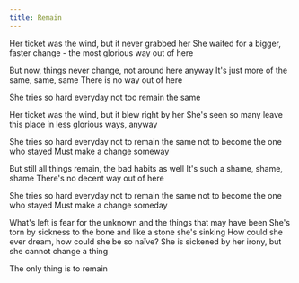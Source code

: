 ```yaml
---
title: Remain
---
```


Her ticket was the wind,
but it never grabbed her
She waited for a bigger, faster change -
the most glorious way out of here

But now, things never change,
not around here anyway
It's just more of the same, same, same
There is no way out of here

She tries so hard everyday
not too remain the same

Her ticket was the wind,
but it blew right by her
She's seen so many leave this place
in less glorious ways, anyway

She tries so hard everyday
not to remain the same
not to become the one who stayed
Must make a change someway

But still all things remain,
the bad habits as well
It's such a shame, shame, shame
There's no decent way out of here

She tries so hard everyday
not to remain the same
not to become the one who stayed
Must make a change someday

What's left is fear for the unknown
and the things that may have been
She's torn by sickness to the bone
and like a stone she's sinking
How could she ever dream,
how could she be so naïve?
She is sickened by her irony,
but she cannot change a thing

The only thing is to remain